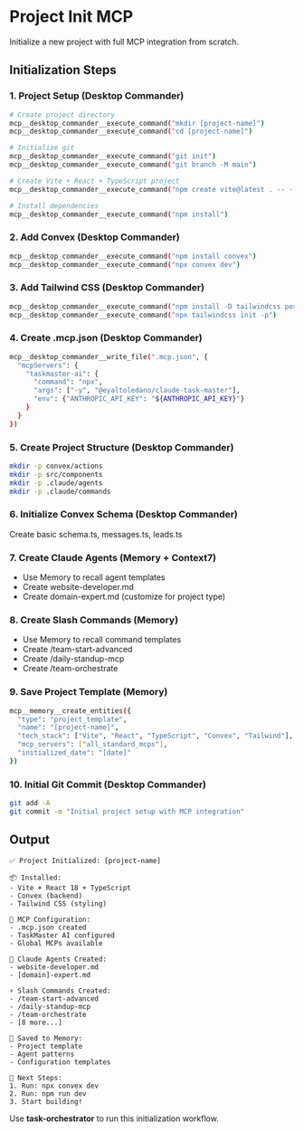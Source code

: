 # Project Init MCP

Initialize a new project with full MCP integration from scratch.

## Initialization Steps

### 1. Project Setup (Desktop Commander)
```bash
# Create project directory
mcp__desktop_commander__execute_command("mkdir [project-name]")
mcp__desktop_commander__execute_command("cd [project-name]")

# Initialize git
mcp__desktop_commander__execute_command("git init")
mcp__desktop_commander__execute_command("git branch -M main")

# Create Vite + React + TypeScript project
mcp__desktop_commander__execute_command("npm create vite@latest . -- --template react-ts")

# Install dependencies
mcp__desktop_commander__execute_command("npm install")
```

### 2. Add Convex (Desktop Commander)
```bash
mcp__desktop_commander__execute_command("npm install convex")
mcp__desktop_commander__execute_command("npx convex dev")
```

### 3. Add Tailwind CSS (Desktop Commander)
```bash
mcp__desktop_commander__execute_command("npm install -D tailwindcss postcss autoprefixer")
mcp__desktop_commander__execute_command("npx tailwindcss init -p")
```

### 4. Create .mcp.json (Desktop Commander)
```bash
mcp__desktop_commander__write_file(".mcp.json", {
  "mcpServers": {
    "taskmaster-ai": {
      "command": "npx",
      "args": ["-y", "@eyaltoledano/claude-task-master"],
      "env": {"ANTHROPIC_API_KEY": "${ANTHROPIC_API_KEY}"}
    }
  }
})
```

### 5. Create Project Structure (Desktop Commander)
```bash
mkdir -p convex/actions
mkdir -p src/components
mkdir -p .claude/agents
mkdir -p .claude/commands
```

### 6. Initialize Convex Schema (Desktop Commander)
Create basic schema.ts, messages.ts, leads.ts

### 7. Create Claude Agents (Memory + Context7)
- Use Memory to recall agent templates
- Create website-developer.md
- Create domain-expert.md (customize for project type)

### 8. Create Slash Commands (Memory)
- Use Memory to recall command templates
- Create /team-start-advanced
- Create /daily-standup-mcp
- Create /team-orchestrate

### 9. Save Project Template (Memory)
```bash
mcp__memory__create_entities({
  "type": "project_template",
  "name": "[project-name]",
  "tech_stack": ["Vite", "React", "TypeScript", "Convex", "Tailwind"],
  "mcp_servers": ["all_standard_mcps"],
  "initialized_date": "[date]"
})
```

### 10. Initial Git Commit (Desktop Commander)
```bash
git add -A
git commit -m "Initial project setup with MCP integration"
```

## Output

```
✅ Project Initialized: [project-name]

📦 Installed:
- Vite + React 18 + TypeScript
- Convex (backend)
- Tailwind CSS (styling)

🔧 MCP Configuration:
- .mcp.json created
- TaskMaster AI configured
- Global MCPs available

🤖 Claude Agents Created:
- website-developer.md
- [domain]-expert.md

⚡ Slash Commands Created:
- /team-start-advanced
- /daily-standup-mcp
- /team-orchestrate
- [8 more...]

💾 Saved to Memory:
- Project template
- Agent patterns
- Configuration templates

🎯 Next Steps:
1. Run: npx convex dev
2. Run: npm run dev
3. Start building!
```

Use **task-orchestrator** to run this initialization workflow.
